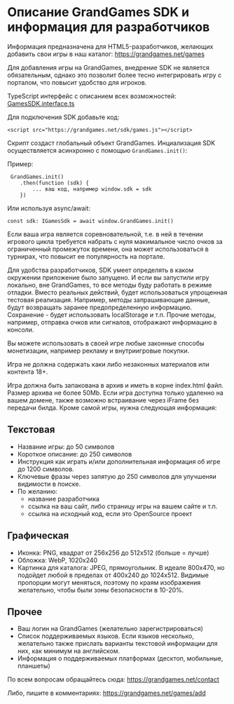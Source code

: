 # Описание GrandGames SDK и информация для разработчиков

Информация предназначена для HTML5-разработчиков, желающих добавить свои игры в наш каталог: https://grandgames.net/games

Для добавления игры на GrandGames, внедрение SDK не является обязательным,
однако это позволит более тесно интегрировать игру с порталом, что повысит удобство для игроков.

TypeScript интерфейс с описанием всех возможностей: [GamesSDK.interface.ts](/ru/GamesSdk.interface.ts)

Для подключения SDK добавьте код:

`<script src="https://grandgames.net/sdk/games.js"></script>`

Скрипт создаст глобальный объект GrandGames. Инциализация SDK осуществляется асинхронно с помощью `GrandGames.init()`:

Пример:

```
 GrandGames.init()
    .then(function (sdk) {
        ... ваш код, например window.sdk = sdk
    })
```

Или используя async/await:

```
const sdk: IGamesSdk = await window.GrandGames.init()
```

Если ваша игра является соревновательной, т.е. в ней в течении игрового цикла требуется набрать с нуля макимальное число очков за ограниченный промежуток времени, она может использоваться в турнирах, что повысит ее популярность на портале.

Для удобства разработчиков, SDK умеет определять в каком окружении приложение было запущено. И если вы запустили игру локально, вне GrandGames, то все методы буду работать в режиме отладки. Вместо реальных действий, будет использоваться упрощенная тестовая реализация. Например, методы запрашивающие данные, будут возвращать заранее предопределенную информацию. Сохранение - будет использовать localStorage и т.п. Прочие методы, например, отправка очков или сигналов, отображают информацию в консоли.

Вы можете использовать в своей игре любые законные способы монетизации, например рекламу и внутриигровые покупки.

Игра не должна содержать каки либо незаконных материалов или контента 18+.

Игра должна быть запакована в архив и иметь в корне index.html файл. Размер архива не более 50Mb. Если игра доступна только удаленно на вашем домене, также возможно встраивание через iFrame без передачи билда. Кроме самой игры, нужна следующая информация:

## Текстовая

- Название игры: до 50 символов
- Короткое описание: до 250 символов
- Инструкция как играть и/или дополнительная информация об игре до 1200 символов.
- Ключевые фразы через запятую до 250 символов для улучшеняи видимости в поиске.
- По желанию:
  - название разработчика
  - ссылка на ваш сайт, либо страницу игры на вашем сайте и т.п.
  - ссылка на исходный код, если это OpenSource проект

## Графическая

- Иконка: PNG, квадрат от 256x256 до 512x512 (больше = лучше)
- Обложка: WebP, 1020x240
- Картинка для каталога: JPEG, прямоугольник. В идеале 800x470, но подойдет любой в пределах от 400x240 до 1024x512. Видимые пропорции могут меняться, поэтому по краям изображения желательно, чтобы были зоны безопасности в 10-20%.

## Прочее

- Ваш логин на GrandGames (желательно зарегистрироваться)
- Список поддерживаемых языков. Если языков несколько, желательно также прислать варианты текстовой информации для них, как минимум на английском.
- Информация о поддерживаемых платформах (десктоп, мобильные, планшеты)

По всем вопросам обращайтесь сюда: https://grandgames.net/contact

Либо, пишите в комментариях: https://grandgames.net/games/add
